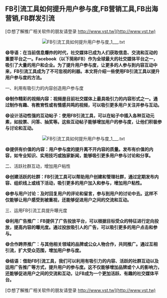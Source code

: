 ## **FB引流工具如何提升用户参与度,FB营销工具,FB出海营销,FB群发引流**

[😍想了解推广相关软件的朋友请登录 http://www.vst.tw](http://www.vst.tw)

 <center><img src="https://vst.tw/MP4/tuiguang/png/4.png" alt="FB引流工具如何提升用户参与度_1___.txt"></center>

**😄导语：在当前信息爆炸的时代，社交媒体已成为人们获取信息、交流和互动的重要平台之一。Facebook（以下简称FB）作为全球最大的社交媒体平台之一，吸引了大量的用户和企业。为了提升用户参与度，让更多的人参与到内容互动中来，FB引流工具成为了不可忽视的利器。本文将介绍一些使用FB引流工具以提升用户参与度的方法。**

一、利用有吸引力的内容创造用户参与度

**😄制作精彩的视频内容：视频是目前社交媒体上最具吸引力的内容形式之一。通过制作有趣、有教育性或有情感共鸣的视频，可以吸引更多用户关注并参与互动。**

**😄设计活动性强的互动帖子：使用FB引流工具，可以在帖子中插入各种互动元素，如投票、问答、抽奖等。这些互动帖子能够增加用户的参与度，让他们积极参与讨论和互动。**

 <center><img src="https://vst.tw/MP4/tuiguang/png/3.png" alt="FB引流工具如何提升用户参与度_1___.txt"></center>

**😄提供有价值的内容：用户参与度的提升离不开内容的质量。发布有价值的内容，如专业知识、实用技巧或独家新闻，能够吸引更多用户参与讨论和分享。**

二、活跃社群互动，增加用户粘性

**😄创建活跃的社群：FB引流工具可以帮助用户创建和管理社群，通过定期发布内容、组织线上或线下活动，吸引更多的用户加入和参与，增加用户粘性。**

**😄参与用户讨论：及时回复用户的评论和留言，参与到用户的讨论中去。这样不仅能够让用户感受到被重视，还能够促进用户之间的交流和互动。**

三、运用FB引流工具提升曝光度

**😄利用广告推广：FB提供了广告投放平台，可以根据目标受众的特征进行定向投放，提高内容的曝光度。通过投放吸引人的广告，可以吸引更多的用户点击和参与。**

**😄合作跨界推广：与其他相关领域的品牌或公众人物合作，共同推广。通过互相引流，扩大受众范围，增加用户参与度。**

**😄结语：借助FB引流工具，我们可以利用有吸引力的内容、活跃的社群互动以及运用广告推广等方式，提升用户的参与度。这不仅能够增加品牌或个人的影响力，还能够促进用户之间的交流和互动，让FB成为一个更加活跃、有趣的社交媒体平台。**

[😍想了解推广相关软件的朋友请登录 http://www.vst.tw](http://www.vst.tw)



